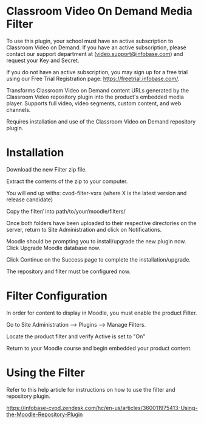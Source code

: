 Classroom Video On Demand Media Filter
====================================================
To use this plugin, your school must have an active subscription to Classroom Video on Demand.  If you have an active subscription, please contact our support department at (video.support@infobase.com) and request your Key and Secret.

If you do not have an active subscription, you may sign up for a free trial using our Free Trial Registration page:  https://freetrial.infobase.com/.

Transforms Classroom Video on Demand content URLs generated by the Classroom Video repository plugin into the product's embedded media player. Supports full video, video segments, custom content, and web channels.

Requires installation and use of the Classroom Video on Demand repository plugin.


Installation
=====================================================
Download the new Filter zip file.

Extract the contents of the zip to your computer.

You will end up withs:
        cvod-filter-vxrx (where X is the latest version and release candidate)

Copy the filter/<product> into path/to/your/moodle/filters/

Once both folders have been uploaded to their respective directories on the server, return to Site Administration and click on Notifications.

Moodle should be prompting you to install/upgrade the new plugin now. Click Upgrade Moodle database now.

Click Continue on the Success page to complete the installation/upgrade.
    
The repository and filter must be configured now.


Filter Configuration
======================================================
In order for content to display in Moodle, you must enable the product Filter.
    
Go to Site Administration --> Plugins --> Manage Filters.
    
Locate the product filter and verify Active is set to "On"

Return to your Moodle course and begin embedded your product content.


Using the Filter
======================================================
Refer to this help article for instructions on how to use the filter and repository plugin.

https://infobase-cvod.zendesk.com/hc/en-us/articles/360011975413-Using-the-Moodle-Repository-Plugin